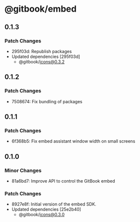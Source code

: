# @gitbook/embed

## 0.1.3

### Patch Changes

- 295f03d: Republish packages
- Updated dependencies [295f03d]
  - @gitbook/icons@0.3.2

## 0.1.2

### Patch Changes

- 7508674: Fix bundling of packages

## 0.1.1

### Patch Changes

- 6f368b5: Fix embed assistant window width on small screens

## 0.1.0

### Minor Changes

- 81a6bd7: Improve API to control the GitBook embed

### Patch Changes

- 8927e8f: Initial version of the embed SDK.
- Updated dependencies [25e2b40]
  - @gitbook/icons@0.3.0
